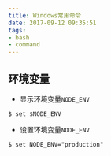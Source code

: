 ```yaml
---
title: Windows常用命令
date: 2017-09-12 09:35:51
tags:
- bash
- command
---
```


## 环境变量

+ 显示环境变量`NODE_ENV`

`$ set $NODE_ENV`

+ 设置环境变量`NODE_ENV`

`$ set NODE_ENV="production"`